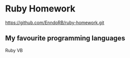 # Ruby Homework
https://github.com/EnndoRB/ruby-homework.git
## My favourite programming languages
Ruby
VB

